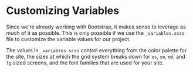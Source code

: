 # Customizing Variables

Since we're already working with Bootstrap, it makes sense to leverage as much of it as possible. This is only possible if we use the `_variables.scss` file to customize the variable values for our project.

The values in `_variables.scss` control everything from the color palette for the site, the sizes at which the grid system breaks down for `xs`, `sm`, `md`, and `lg` sized screens, and the font families that are used for your site.